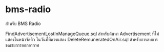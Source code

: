 # bms-radio
สำหรับ BMS Radio

FindAdvertisementLostInManageQueue.sql สำหรับค้นหา Advertisement ที่ไม่แสดงในหน้าจัดคิว ในวันที่ที่ควรแสดง
DeleteRemuneratedOnAir.sql สำหรับการลบการชดเชยการออกอากาศ
